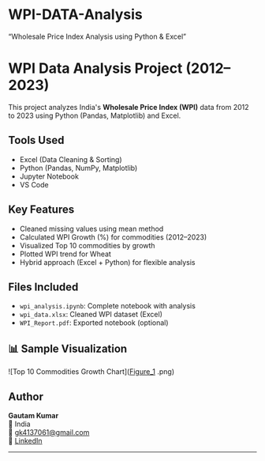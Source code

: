 # WPI-DATA-Analysis
“Wholesale Price Index Analysis using Python &amp; Excel”
#  WPI Data Analysis Project (2012–2023)

This project analyzes India's **Wholesale Price Index (WPI)** data from 2012 to 2023 using Python (Pandas, Matplotlib) and Excel.

##  Tools Used
- Excel (Data Cleaning & Sorting)
- Python (Pandas, NumPy, Matplotlib)
- Jupyter Notebook
- VS Code

##  Key Features
- Cleaned missing values using mean method
- Calculated WPI Growth (%) for commodities (2012–2023)
- Visualized Top 10 commodities by growth
- Plotted WPI trend for Wheat
- Hybrid approach (Excel + Python) for flexible analysis

##  Files Included
- `wpi_analysis.ipynb`: Complete notebook with analysis
- `wpi_data.xlsx`: Cleaned WPI dataset (Excel)
- `WPI_Report.pdf`: Exported notebook (optional)

## 📊 Sample Visualization

![Top 10 Commodities Growth Chart]([Figure_1](https://github.com/user-attachments/assets/2f677038-9889-4724-a10b-b2768e2cdffd)
.png)



##  Author
**Gautam Kumar**  
📍  India  
📧 gk4137061@gmail.com  
🔗 [LinkedIn](https://www.linkedin.com/in/gautam-kumar-2935bb178/)

---

